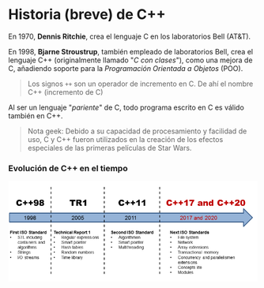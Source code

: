 # Historia (breve) de C++

En 1970, **Dennis Ritchie**, crea el lenguaje C en los laboratorios Bell (AT&T).

En 1998, **Bjarne Stroustrup**, también empleado de laboratorios Bell, crea el
lenguaje C++ (originalmente llamado "_C con clases_"), como una mejora de C,
añadiendo soporte para la _Programación Orientada a Objetos_ (POO).

> Los signos `++` son un operador de incremento en C.
> De ahí el nombre C++ (incremento de C)

Al ser un lenguaje "_pariente_" de C, todo programa escrito en C es válido
también en C++.

> Nota geek: Debido a su capacidad de procesamiento y facilidad de uso, C y C++
> fueron utilizados en la creación de los efectos especiales de las primeras
> películas de Star Wars. 

### Evolución de C++ en el tiempo

![Línea del tiempo de C++](./timeline_cpp.png)
